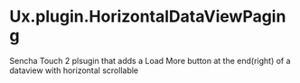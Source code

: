 Ux.plugin.HorizontalDataViewPaging
==================================

Sencha Touch 2  plsugin that adds a Load More button at the end(right) of a dataview with horizontal scrollable